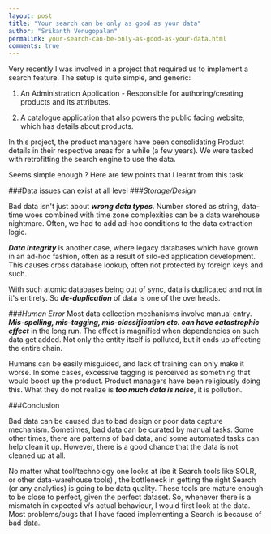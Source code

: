 ```yaml
--- 
layout: post
title: "Your search can be only as good as your data"
author: "Srikanth Venugopalan"
permalink: your-search-can-be-only-as-good-as-your-data.html
comments: true
---
```


Very recently I was involved in a project that required us to implement a search feature. The setup is quite simple, and generic:

1) An Administration Application - Responsible for authoring/creating products and its attributes.

2) A catalogue application that also powers the public facing website, which has details about products.

In this project, the product managers have been consolidating Product details in their respective areas for a while (a few years). We were tasked with retrofitting the search engine to use the data.

Seems simple enough ? Here are few points that I learnt from this task.

###Data issues can exist at all level
###*Storage/Design*

Bad data isn't just about ***wrong data types***. Number stored as string, data-time woes combined with time zone complexities can be a data warehouse nightmare. Often, we had to add ad-hoc conditions to the data extraction logic.

***Data integrity*** is another case, where legacy databases which have grown in an ad-hoc fashion, often as a result of silo-ed application development. This causes cross database lookup, often not protected by foreign keys and such. 

With such atomic databases being out of sync, data is duplicated and not in it's entirety. So ***de-duplication*** of data is one of the overheads. 

###*Human Error*
Most data collection mechanisms involve manual entry. ***Mis-spelling, mis-tagging, mis-classification etc. can have catastrophic effect*** in the long run. The effect is magnified when dependencies on such data get added. Not only the entity itself is polluted, but it ends up affecting the entire chain.

Humans can be easily misguided, and lack of training can only make it worse. In some cases, excessive tagging is perceived as something that would boost up the product. Product managers have been religiously doing this. What they do not realize is ***too much data is noise***, it is pollution.

###Conclusion

Bad data can be caused due to bad design or poor data capture mechanism. Sometimes, bad data can be curated by manual tasks. Some other times, there are patterns of bad data, and some automated tasks can help clean it up. However, there is a good chance that the data is not cleaned up at all. 

No matter what tool/technology one looks at (be it Search tools like SOLR, or other data-warehouse tools) , the bottleneck in getting the right Search (or any analytics) is going to be data quality. These tools are mature enough to be close to perfect, given the perfect dataset. So, whenever there is a mismatch in expected v/s actual behaviour, I would first look at the data. Most problems/bugs that I have faced implementing a Search is because of bad data.
